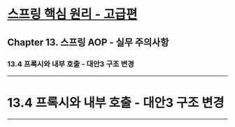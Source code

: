 # <a href = "../README.md" target="_blank">스프링 핵심 원리 - 고급편</a>
## Chapter 13. 스프링 AOP - 실무 주의사항
### 13.4 프록시와 내부 호출 - 대안3 구조 변경

---

# 13.4 프록시와 내부 호출 - 대안3 구조 변경

---
